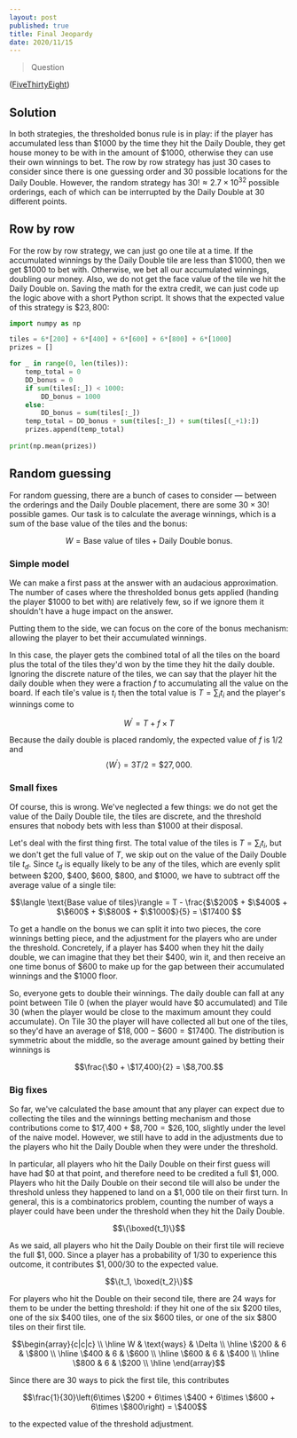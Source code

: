 ```yaml
---
layout: post
published: true
title: Final Jeopardy
date: 2020/11/15
---
```


>Question

<!--more-->

([FiveThirtyEight](URL))

## Solution

In both strategies, the thresholded bonus rule is in play: if the player has accumulated less than $\$1000$ by the time they hit the Daily Double, they get house money to be with in the amount of $\$1000,$ otherwise they can use their own winnings to bet. The row by row strategy has just $30$ cases to consider since there is one guessing order and $30$ possible locations for the Daily Double. However, the random strategy has $30! \approx 2.7\times 10^{32}$ possible orderings, each of which can be interrupted by the Daily Double at $30$ different points. 

## Row by row

For the row by row strategy, we can just go one tile at a time. If the accumulated winnings by the Daily Double tile are less than $\$1000,$ then we get $\$1000$ to bet with. Otherwise, we bet all our accumulated winnings, doubling our money. Also, we do not get the face value of the tile we hit the Daily Double on. Saving the math for the extra credit, we can just code up the logic above with a short Python script. It shows that the expected value of this strategy is $\$23,800:$

```python
import numpy as np

tiles = 6*[200] + 6*[400] + 6*[600] + 6*[800] + 6*[1000]
prizes = []

for _ in range(0, len(tiles)):
    temp_total = 0
    DD_bonus = 0
    if sum(tiles[:_]) < 1000:
        DD_bonus = 1000
    else:
        DD_bonus = sum(tiles[:_])
    temp_total = DD_bonus + sum(tiles[:_]) + sum(tiles[(_+1):])
    prizes.append(temp_total)
    
print(np.mean(prizes))
```

## Random guessing

For random guessing, there are a bunch of cases to consider — between the orderings and the Daily Double placement, there are some $30\times30!$ possible games. Our task is to calculate the average winnings, which is a sum of the base value of the tiles and the bonus:

$$W = \text{Base value of tiles} + \text{Daily Double bonus}.$$

### Simple model

We can make a first pass at the answer with an audacious approximation. The number of cases where the thresholded bonus gets applied (handing the player $\$1000$ to bet with) are relatively few, so if we ignore them it shouldn't have a huge impact on the answer.

Putting them to the side, we can focus on the core of the bonus mechanism: allowing the player to bet their accumulated winnings. 

In this case, the player gets the combined total of all the tiles on the board plus the total of the tiles they'd won by the time they hit the daily double. Ignoring the discrete nature of the tiles, we can say that the player hit the daily double when they were a fraction $f$ to accumulating all the value on the board. If each tile's value is $t_i$ then the total value is $T = \sum_i t_i$ and the player's winnings come to

$$W^\prime = T + f\times T$$

Because the daily double is placed randomly, the expected value of $f$ is $1/2$ and $$\langle W^\prime \rangle = 3T/2 = \$27,000.$$

### Small fixes

Of course, this is wrong. We've neglected a few things: we do not get the value of the Daily Double tile, the tiles are discrete, and the threshold ensures that nobody bets with less than $\$1000$ at their disposal.

Let's deal with the first thing first. The total value of the tiles is $T = \sum_i t_i,$ but we don't get the full value of $T,$ we skip out on the value of the Daily Double tile $t_d.$ Since $t_d$ is equally likely to be any of the tiles, which are evenly split between $\$200,$ $\$400,$ $\$600,$ $\$800,$ and $\$1000,$ we have to subtract off the average value of a single tile:

$$\langle \text{Base value of tiles}\rangle = T - \frac{$\$200$ + $\$400$ + $\$600$ + $\$800$ + $\$1000$}{5} = \$17400 $$

To get a handle on the bonus we can split it into two pieces, the core winnings betting piece, and the adjustment for the players who are under the threshold. Concretely, if a player has $\$400$ when they hit the daily double, we can imagine that they bet their $\$400,$ win it, and then receive an one time bonus of $\$600$ to make up for the gap between their accumulated winnings and the $\$1000$ floor. 

So, everyone gets to double their winnings. The daily double can fall at any point between Tile $0$ (when the player would have $\$0$ accumulated) and Tile $30$ (when the player would be close to the maximum amount they could accumulate). On Tile $30$ the player will have collected all but one of the tiles, so they'd have an average of $\$18,000 - \$600 = \$17400.$ The distribution is symmetric about the middle, so the average amount gained by betting their winnings is 

$$\frac{\$0 + \$17,400}{2} = \$8,700.$$

### Big fixes

So far, we've calculated the base amount that any player can expect due to collecting the tiles and the winnings betting mechanism and those contributions come to $\$17,400 + \$8,700 = \$26,100,$ slightly under the level of the naive model. However, we still have to add in the adjustments due to the players who hit the Daily Double when they were under the threshold. 

In particular, all players who hit the Daily Double on their first guess will have had $\$0$ at that point, and therefore need to be credited a full $\$1,000.$ Players who hit the Daily Double on their second tile will also be under the threshold unless they happened to land on a $\$1,000$ tile on their first turn. In general, this is a combinatorics problem, counting the number of ways a player could have been under the threshold when they hit the Daily Double.

$$\{\boxed{t_1}\}$$

As we said, all players who hit the Daily Double on their first tile will recieve the full $\$1,000.$ Since a player has a probability of $1/30$ to experience this outcome, it contributes $\$1,000/30$ to the expected value. 

$$\{t_1, \boxed{t_2}\}$$

For players who hit the Double on their second tile, there are $24$ ways for them to be under the betting threshold: if they hit one of the six $\$200$ tiles, one of the six $\$400$ tiles, one of the six $\$600$ tiles, or one of the six $\$800$ tiles on their first tile. 

$$\begin{array}{c|c|c} \\ \hline
W & \text{ways} & \Delta \\ \hline
\$200 & 6 & \$800 \\ \hline
\$400 & 6 & \$600 \\ \hline
\$600 & 6 & \$400 \\ \hline
\$800 & 6 & \$200 \\ \hline
\end{array}$$

Since there are $30$ ways to pick the first tile, this contributes 

$$\frac{1}{30}\left(6\times \$200 + 6\times \$400 + 6\times \$600 + 6\times \$800\right) = \$400$$

to the expected value of the threshold adjustment.


<br>
